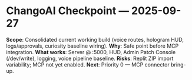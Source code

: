 # ChangoAI Checkpoint — 2025-09-27

**Scope**: Consolidated current working build (voice routes, hologram HUD, logs/approvals, curiosity baseline wiring).
**Why**: Safe point before MCP integration.
**What works**: Server @ :5000, HUD, Admin Patch Console (/dev/write), logging, voice pipeline baseline.
**Risks**: Replit ZIP import variability; MCP not yet enabled.
**Next**: Priority 0 — MCP connector bring-up.